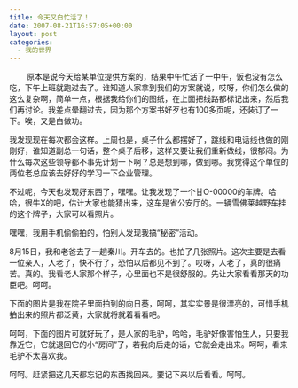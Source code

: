 ```yaml
---
title: 今天又白忙活了！
date: 2007-08-21T16:57:05+00:00
layout: post
categories:
  - 我的世界
---
```

        原本是说今天给某单位提供方案的，结果中午忙活了一中午，饭也没有怎么吃，下午上班就跑过去了。谁知道人家拿到我们的方案就说，哎呀，你们怎么做的这么复杂啊，简单一点，根据我给你们的图纸，在上面把线路都标记出来，然后我们再讨论。我差点晕翻过去，因为那个方案书好歹也有100多页呢，还装订了一下。唉，又是白做功。

我发现现在每次都会这样。上周也是，桌子什么都摆好了，跳线和电话线也做的刚刚好，谁知道副总一句话，整个桌子后移，这样又要让我们重新做线，很郁闷。为什么每次这些领导都不事先计划一下啊？总是想到哪，做到哪。我觉得这个单位的两位老总应该去好好的学习一下企业管理。
<!--more-->
不过呢，今天也发现好东西了，嘿嘿。让我发现了一个甘O-00000的车牌。哈哈，很牛X的吧，估计大家也能猜出来，这车是省公安厅的。一辆雪佛莱越野车挂的这个牌子，大家可以看照片。

嘿嘿，我用手机偷偷拍的，怕别人发现我搞“秘密”活动。

8月15日，我和老爸去了一趟秦川。开车去的。也拍了几张照片。这次主要是去看一位亲人，人老了，快不行了，恐怕以后都见不到了。哎呀，人老了，真的很痛苦。真的。我看老人家那个样子，心里面也不是很舒服的。先让大家看看那天的功臣吧。呵呵。

下面的图片是我在院子里面拍到的向日葵，呵呵，其实实景是很漂亮的，可惜手机拍出来的照片都泛黄，大家就将就着看看吧。

呵呵，下面的图片可就好玩了，是人家的毛驴，哈哈，毛驴好像害怕生人，只要我靠近它，它就退回它的小“房间”了，若我向后走的话，它就会走出来。呵呵，看来毛驴不太喜欢我。



呵呵。赶紧把这几天都忘记的东西找回来。要记下来以后看看。呵呵。